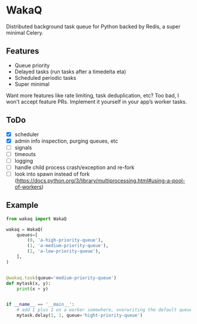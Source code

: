 # WakaQ
Distributed background task queue for Python backed by Redis, a super minimal Celery.

## Features

* Queue priority
* Delayed tasks (run tasks after a timedelta eta)
* Scheduled periodic tasks
* Super minimal

Want more features like rate limiting, task deduplication, etc? Too bad, I won't accept feature PRs. Implement it yourself in your app’s worker tasks.

## ToDo

* [x] scheduler
* [x] admin info inspection, purging queues, etc
* [ ] signals
* [ ] timeouts
* [ ] logging
* [ ] handle child process crash/exception and re-fork
* [ ] look into spawn instead of fork (https://docs.python.org/3/library/multiprocessing.html#using-a-pool-of-workers)

## Example

```python
from wakaq import WakaQ

wakaq = WakaQ(
    queues=[
        (0, 'a-high-priority-queue'),
        (1, 'a-medium-priority-queue'),
        (2, 'a-low-priority-queue'),
    ],
)


@wakaq.task(queue='medium-priority-queue')
def mytask(x, y):
    print(x + y)


if __name__ == '__main__':
    # add 1 plus 1 on a worker somewhere, overwriting the default queue from medium to high priority
    mytask.delay(1, 1, queue='hight-priority-queue')
```
